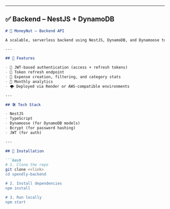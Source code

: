 
---

## ✅ **Backend – NestJS + DynamoDB**

```markdown
# 🧠 MoneyNut – Backend API

A scalable, serverless backend using NestJS, DynamoDB, and Dynamoose to power the MoneyNut expense tracking mobile app.

---

## 🚀 Features

- 🔐 JWT-based authentication (access + refresh tokens)
- 🔄 Token refresh endpoint
- 🧾 Expense creation, filtering, and category stats
- 📅 Monthly analytics
- 🌩️ Deployed via Render or AWS-compatible environments

---

## 🛠️ Tech Stack

- NestJS
- TypeScript
- Dynamoose (for DynamoDB models)
- Bcrypt (for password hashing)
- JWT (for auth)

---

## 🔧 Installation

```bash
# 1. Clone the repo
git clone <<link>
cd spendly-backend

# 2. Install dependencies
npm install

# 3. Run locally
npm start
